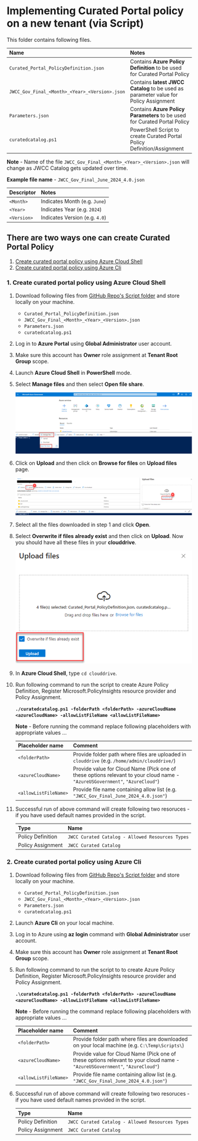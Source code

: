 # Implementing Curated Portal policy on a new tenant (via Script)

This folder contains following files.

|  Name                                           |  Notes                                                                                  |
|:------------------------------------------------|:----------------------------------------------------------------------------------------|
| `Curated_Portal_PolicyDefinition.json`          | Contains **Azure Policy Definition** to be used for Curated Portal Policy               |
| `JWCC_Gov_Final_<Month>_<Year>_<Version>.json`  | Contains **latest JWCC Catalog** to be used as parameter value for Policy Assignment    |
| `Parameters.json`                               | Contains **Azure Policy Parameters** to be used for Curated Portal Policy               |
| `curatedcatalog.ps1`                            | PowerShell Script to create Curated Portal Policy Definition/Assignment                   |

**Note** - Name of the file `JWCC_Gov_Final_<Month>_<Year>_<Version>.json` will change as JWCC Catalog gets updated over time.

**Example file name** - `JWCC_Gov_Final_June_2024_4.0.json`

|  Descriptor |  Notes                         |
|:------------|:-------------------------------|
| `<Month>`   | Indicates Month (e.g. `June`)  |
| `<Year>`    | Indicates Year (e.g. `2024`)   |
| `<Version>` | Indicates Version (e.g. `4.0`) |

## There are two ways one can create Curated Portal Policy

1. [Create curated portal policy using Azure Cloud Shell](#1-create-curated-portal-policy-using-azure-cloud-shell)
2. [Create curated portal policy using Azure Cli](#2-create-curated-portal-policy-using-azure-cli)

### 1. Create curated portal policy using Azure Cloud Shell

1. Download following files from [GitHub Repo's Script folder](https://github.com/Azure/jwcc-curated-portal/tree/main/Azure%20Government/AzurePolicyFiles-CuratedPortal/Script) and store locally on your machine.

    - `Curated_Portal_PolicyDefinition.json`
    - `JWCC_Gov_Final_<Month>_<Year>_<Version>.json`
    - `Parameters.json`
    - `curatedcatalog.ps1`

2. Log in to **Azure Portal** using **Global Administrator** user account.

3. Make sure this account has **Owner** role assignment at **Tenant Root Group** scope.

4. Launch **Azure Cloud Shell** in **PowerShell** mode.

5. Select **Manage files** and then select **Open file share**.

    ![](media/1-Open-File-Share.png)

6. Click on **Upload** and then click on **Browse for files** on **Upload files** page.

    ![](media/2-Upload-Files.png)

7. Select all the files downloaded in step 1 and click **Open**.

8. Select **Overwrite if files already exist** and then click on **Upload**. Now you should have all these files in your **clouddrive**.

    ![](media/3-Upload.png)

9. In **Azure Cloud Shell**, type `cd clouddrive`.

10. Run following command to run the script to create Azure Policy Definition, Register Microsoft.PolicyInsights resource provider and Policy Assignment.

    **`./curatedcatalog.ps1 -folderPath <folderPath> -azureCloudName <azureCloudName> -allowListFileName <allowListFileName>`**

    **Note** - Before running the command replace following placeholders with appropriate values ...

    |  Placeholder name     |  Comment                                                                                       |
    |:----------------------|:-----------------------------------------------------------------------------------------------|
    | `<folderPath>`        | Provide folder path where files are uploaded in `clouddrive` (e.g. `/home/admin/clouddrive/`)  |
    | `<azureCloudName>`    | Provide value for Cloud Name (Pick one of these options relevant to your cloud name - `"AzureUSGovernment"`, `"AzureCloud"`)  |
    | `<allowListFileName>` | Provide file name containing allow list (e.g. `"JWCC_Gov_Final_June_2024_4.0.json"`) |

11. Successful run of above command will create following two resoruces - if you have used default names provided in the script.

    |  Type             |  Name                                            |
    |:----------------- |:-------------------------------------------------|
    | Policy Definition | `JWCC Curated Catalog - Allowed Resources Types` |
    | Policy Assignment | `JWCC Curated Catalog`                           |

### 2. Create curated portal policy using Azure Cli

1. Download following files from [GitHub Repo's Script folder](https://github.com/Azure/jwcc-curated-portal/tree/main/Azure%20Government/AzurePolicyFiles-CuratedPortal/Script) and store locally on your machine.

    - `Curated_Portal_PolicyDefinition.json`
    - `JWCC_Gov_Final_<Month>_<Year>_<Version>.json`
    - `Parameters.json`
    - `curatedcatalog.ps1`

2. Launch **Azure Cli** on your local machine.

3. Log in to Azure using **az login** command with **Global Administrator** user account.

4. Make sure this account has **Owner** role assignment at **Tenant Root Group** scope.

5. Run following command to run the script to to create Azure Policy Definition, Register Microsoft.PolicyInsights resource provider and Policy Assignment. 

    **`.\curatedcatalog.ps1 -folderPath <folderPath> -azureCloudName <azureCloudName> -allowListFileName <allowListFileName>`**

    **Note** - Before running the command replace following placeholders with appropriate values ...

    |  Placeholder name     |  Comment                                                                                       |
    |:----------------------|:-----------------------------------------------------------------------------------------------|
    | `<folderPath>`        | Provide folder path where files are downloaded on your local machine (e.g. `C:\Temp\Scripts\`)  |
    | `<azureCloudName>`    | Provide value for Cloud Name (Pick one of these options relevant to your cloud name - `"AzureUSGovernment"`, `"AzureCloud"`)  |
    | `<allowListFileName>` | Provide file name containing allow list (e.g. `"JWCC_Gov_Final_June_2024_4.0.json"`) |

6. Successful run of above command will create following two resoruces - if you have used default names provided in the script.

    |  Type             |  Name                                            |
    |:----------------- |:-------------------------------------------------|
    | Policy Definition | `JWCC Curated Catalog - Allowed Resources Types` |
    | Policy Assignment | `JWCC Curated Catalog`                           |
